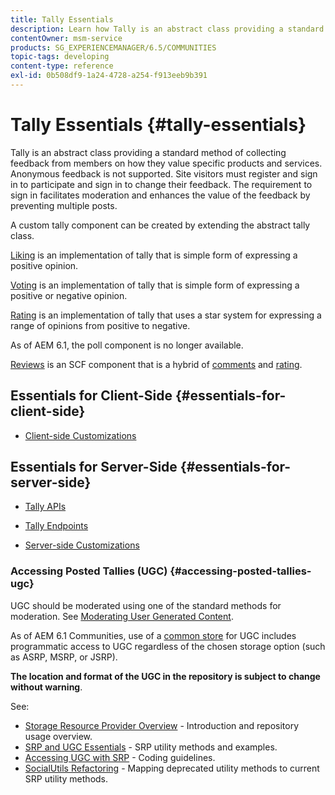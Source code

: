 ```yaml
---
title: Tally Essentials
description: Learn how Tally is an abstract class providing a standard method of collecting feedback from members on how they value specific products and services.
contentOwner: msm-service
products: SG_EXPERIENCEMANAGER/6.5/COMMUNITIES
topic-tags: developing
content-type: reference
exl-id: 0b508df9-1a24-4728-a254-f913eeb9b391
---
```

# Tally Essentials {#tally-essentials}

Tally is an abstract class providing a standard method of collecting feedback from members on how they value specific products and services. Anonymous feedback is not supported. Site visitors must register and sign in to participate and sign in to change their feedback. The requirement to sign in facilitates moderation and enhances the value of the feedback by preventing multiple posts.

A custom tally component can be created by extending the abstract tally class.

[Liking](essentials-liking.md) is an implementation of tally that is simple form of expressing a positive opinion.

[Voting](essentials-voting.md) is an implementation of tally that is simple form of expressing a positive or negative opinion.

[Rating](rating-basics.md) is an implementation of tally that uses a star system for expressing a range of opinions from positive to negative.

As of AEM 6.1, the poll component is no longer available.

[Reviews](reviews-basics.md) is an SCF component that is a hybrid of [comments](essentials-comments.md) and [rating](rating-basics.md).

## Essentials for Client-Side {#essentials-for-client-side}

* [Client-side Customizations](client-customize.md)

## Essentials for Server-Side {#essentials-for-server-side}

* [Tally APIs](https://developer.adobe.com/experience-manager/reference-materials/6-5/javadoc/com/adobe/cq/social/tally/client/api/package-summary.html)

* [Tally Endpoints](https://developer.adobe.com/experience-manager/reference-materials/6-5/javadoc/com/adobe/cq/social/tally/client/endpoints/package-summary.html)

* [Server-side Customizations](server-customize.md)

### Accessing Posted Tallies (UGC) {#accessing-posted-tallies-ugc}

UGC should be moderated using one of the standard methods for moderation.
See [Moderating User Generated Content](moderate-ugc.md).

As of AEM 6.1 Communities, use of a [common store](working-with-srp.md) for UGC includes programmatic access to UGC regardless of the chosen storage option (such as ASRP, MSRP, or JSRP).

**The location and format of the UGC in the repository is subject to change without warning**.

See:

* [Storage Resource Provider Overview](srp.md) - Introduction and repository usage overview.
* [SRP and UGC Essentials](srp-and-ugc.md) - SRP utility methods and examples.
* [Accessing UGC with SRP](accessing-ugc-with-srp.md) - Coding guidelines.
* [SocialUtils Refactoring](socialutils.md) - Mapping deprecated utility methods to current SRP utility methods.

